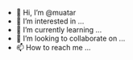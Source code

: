 - 👋 Hi, I’m @muatar
- 👀 I’m interested in ...
- 🌱 I’m currently learning ...
- 💞️ I’m looking to collaborate on ...
- 📫 How to reach me ...

<!---
muatar/muatar is a ✨ special ✨ repository because its `README.md` (this file) appears on your GitHub profile.
You can click the Preview link to take a look at your changes.
--->
